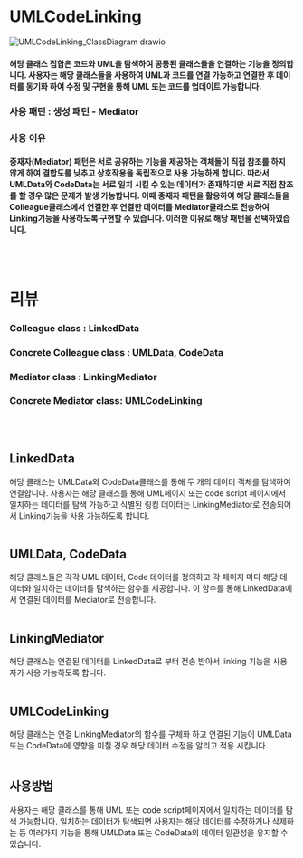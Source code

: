 # UMLCodeLinking
![UMLCodeLinking_ClassDiagram drawio](https://github.com/choi-hyk/SW-engineering-TeamProject/assets/127075917/0ba25ed9-9063-4e1f-b0c0-1a2285ef8078)

####  해당 클래스 집합은 코드와 UML을 탐색하여 공통된 클래스들을 연결하는 기능을 정의합니다. 사용자는 해당 클래스들을 사용하여 UML과 코드를 연결 가능하고 연결한 후 데이터를 동기화 하여 수정 및 구현을 통해 UML 또는 코드를 업데이트 가능합니다.
### 사용 패턴 : 생성 패턴 - Mediator
### 사용 이유
#### 중재자(Mediator) 패턴은 서로 공유하는 기능을 제공하는 객체들이 직접 참조를 하지 않게 하여 결합도를 낮추고 상호작용을 독립적으로 사용 가능하게 합니다. 따라서 UMLData와 CodeData는 서로 일치 시킬 수 있는 데이터가 존재하지만 서로 직접 참조를 할 경우 많은 문제가 발생 가능합니다. 이때 중재자 패턴을 활용하여 해당 클래스들을 Colleague클래스에서 연결한 후 연결한 데이터를 Mediator클래스로 전송하여 Linking기능을 사용하도록 구현할 수 있습니다. 이러한 이유로 해당 패턴을 선택하였습니다. 
<br/><br/>
# 리뷰
### Colleague class : LinkedData
### Concrete Colleague class : UMLData, CodeData
### Mediator class : LinkingMediator
### Concrete Mediator class: UMLCodeLinking
<br/><br/>
## LinkedData
해당 클래스는 UMLData와 CodeData클래스를 통해 두 개의 데이터 객체를 탐색하여 연결합니다. 사용자는 해당 클래스를 통해 UML페이지 또는 code script 페이지에서 일치하는 데이터를 탐색 가능하고 식별된 링킹 데이터는 LinkingMediator로 전송되어서 Linking기능을 사용 가능하도록 합니다.
<br/><br/>
## UMLData, CodeData
해당 클래스들은 각각 UML 데이터, Code 데이터를 정의하고 각 페이지 마다 해당 데이터와 일치하는 데이터를 탐색하는 함수를 제공합니다. 이 함수를 통해 LinkedData에서 연결된 데이터를 Mediator로 전송합니다.
<br/><br/>
## LinkingMediator
해당 클래스는 연결된 데이터를 LinkedData로 부터 전송 받아서 linking 기능을 사용자가 사용 가능하도록 합니다. 
<br/><br/>
## UMLCodeLinking
해당 클래스는 연결 LinkingMediator의 함수를 구체화 하고 연결된 기능이 UMLData또는 CodeData에 영향을 미칠 경우 해당 데이터 수정을 알리고 적용 시킵니다.
<br/><br/>
## 사용방법
사용자는 해당 클래스를 통해 UML 또는 code script페이지에서 일치하는 데이터를 탐색 가능합니다. 일치하는 데이터가 탐색되면 사용자는 해당 데이터를 수정하거나 삭제하는 등 여러가지 기능을 통해 UMLData 또는 CodeData의 데이터 일관성을 유지할 수 있습니다.
